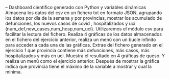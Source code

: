 – Dashboard científico 
generado con Python y variables dinámicas
Almacena los datos del csv en un fichero txt en formato JSON, 
agrupando los datos por día de la semana y por provincias, mostrar los 
acumulado de defunciones, los nuevos casos de covid , hospitalizados y uci 
(num_def,new_cases,num_hosp,num_uci).
Utilizaremos el módulo csv para facilitar la lectura del fichero.
Realiza 4 gráficas de los datos almacenados en el fichero del 
ejercicio anterior, realiza un menú con un bucle infinito para acceder a cada una 
de las gráficas.
Extrae del fichero generado en el ejercicio 1 que provincia contiene 
más defunciones, más casos, más hospitalizados y más en uci. Muestra el 
resultado en 4 gráficas de queso. Y realiza un menú como el ejercicio anterior. 
Después de mostrar la gráfica indica que provincia tiene el máximo de la 
variable a mostrar y cual la mínima.
